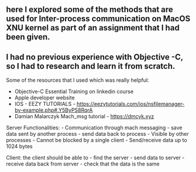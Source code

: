 
## here I explored some of the methods that are used for Inter-process communication on MacOS XNU kernel as part of an assignment that I had been given.

## I had no previous experience with Objective -C, so I had to research and learn it from scratch. 
Some of the resources that I used which was really helpful: 
- Objective-C Essential Training on linkedin course
- Apple developer website
- IOS - EEZY TUTORIALS - https://eezytutorials.com/ios/nsfilemanager-by-example.php#.Y5ByPS8RqrA
- Damian Malarczyk Mach_msg tutorial - https://dmcyk.xyz


Server Functionalities:
		- Communication through mach messaging
    - save data sent by another process
		- send data back to process
		- Visible by other processes
		- Cannot be blocked by a single client
		- Send/receive data up to 1024 bytes

Client:
	  the client should be able to
		- find the server
		- send data to server
		- receive data back from server
		- check that the data is the same
    

